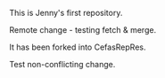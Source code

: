 This is Jenny's first repository.

Remote change - testing fetch & merge.

It has been forked into CefasRepRes.

Test non-conflicting change.
